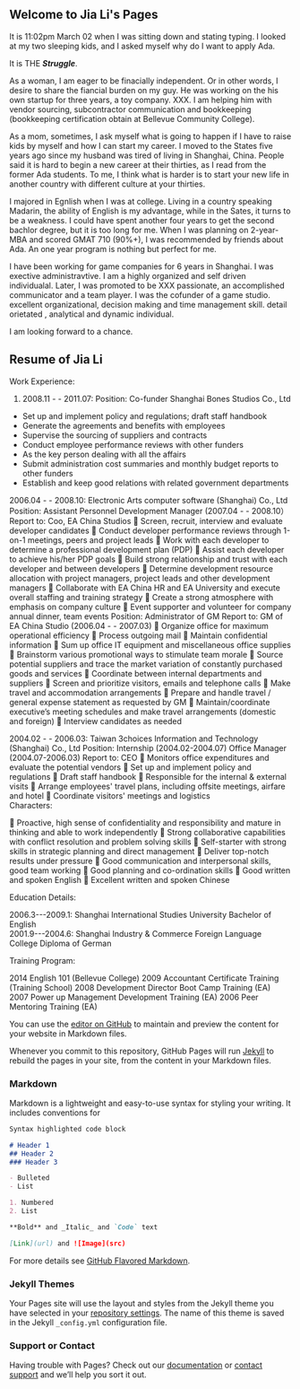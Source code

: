 ## Welcome to Jia Li's Pages

It is 11:02pm March 02 when I was sitting down and stating typing. I looked at my two sleeping kids, and I asked myself why do I want to apply Ada.

It is THE **_Struggle_**.

   As a woman, I am eager to be finacially independent. Or in other words, I desire to share the fiancial burden on my guy. He was working on the his own startup for three years, a toy company. XXX. I am helping him with vendor sourcing, subcontractor communication and bookkeeping (bookkeeping certification obtain at Bellevue Community College).
   
  As a mom, sometimes, I ask myself what is going to happen if I have to raise kids by myself and how I can start my career. I moved to the States five years ago since my husband was tired of living in Shanghai, China. People said it is hard to begin a new career at their thirties, as I read from the former Ada students. To me, I think what is harder is to start your new life in another country with different culture at your thirties. 
  
  I majored in Egnlish when I was at college. Living in a country speaking Madarin, the ability of English is my advantage, while in the Sates, it turns to be a weakness. I could have spent another four years to get the second bachlor degree, but it is too long for me. When I was planning on 2-year-MBA and scored GMAT 710 (90%+), I was recommended by friends about Ada. An one year program is nothing but perfect for me. 
  
  I have been working for game companies for 6 years in Shanghai. I was exective administravtive. I am a highly organized and self driven individualal. Later, I was promoted to be XXX passionate, an accomplished communicator and a team player. I was the cofunder of a game studio. excellent organizational, decision making and time management skill. detail orietated , analytical and dynamic individual.
  
  I am looking forward to a chance.
  
## Resume of Jia Li
  
  Work Experience:

1. 2008.11 - - 2011.07:   Position: Co-funder   Shanghai Bones Studios Co., Ltd
                          
  * Set up and implement policy and regulations; draft staff handbook
  * Generate the agreements and benefits with employees
  * Supervise the sourcing of suppliers and contracts 
  * Conduct employee performance reviews with other funders
  * As the key person dealing with all the affairs 
  * Submit administration cost summaries and monthly budget reports to other funders
  * Establish and keep good relations with related government departments 
		                         

2006.04 - - 2008.10: 		Electronic Arts computer software (Shanghai) Co., Ltd
Position: Assistant Personnel Development Manager  (2007.04 - - 2008.10）
Report to: Coo, EA China Studios
	Screen, recruit, interview and evaluate developer candidates
	Conduct developer performance reviews through 1-on-1 meetings, peers and project leads 
	Work with each developer to determine a professional development plan (PDP) 
	Assist each developer to achieve his/her PDP goals 
	Build strong relationship and trust with each developer and between developers
	Determine development resource allocation with project managers, project leads and other development managers 
	Collaborate with EA China HR and EA University and execute overall staffing and training strategy
	Create a strong atmosphere with emphasis on company culture 
	Event supporter and volunteer for company annual dinner, team events
		                          Position: Administrator of GM
					Report to: GM of EA China Studio (2006.04 - - 2007.03)
	Organize office for maximum operational efficiency 
	Process outgoing mail
	Maintain confidential information
	Sum up office IT equipment and miscellaneous office supplies
	Brainstorm various promotional ways to stimulate team morale
	Source potential suppliers and trace the market variation of constantly purchased goods and services
	Coordinate between internal departments and suppliers
	Screen and prioritize visitors, emails and telephone calls
	Make travel and accommodation arrangements
	Prepare and handle travel / general expense statement as requested by GM
	Maintain/coordinate executive’s meeting schedules and make travel arrangements (domestic and foreign)
	Interview candidates as needed

2004.02 - - 2006.03:	    	Taiwan 3choices Information and Technology (Shanghai) Co., Ltd
Position:  Internship (2004.02-2004.07) Office Manager (2004.07-2006.03)
Report to: CEO 
	Monitors office expenditures and evaluate the potential vendors 
	Set up and implement policy and regulations
	Draft staff handbook
	Responsible for the internal & external visits
	Arrange employees' travel plans, including offsite meetings, airfare and hotel
	Coordinate visitors' meetings and logistics  
Characters:

	Proactive, high sense of confidentiality and responsibility and mature in thinking and able to work independently
	Strong collaborative capabilities with conflict resolution and problem solving skills
	Self-starter with strong skills in strategic planning and direct management 
	Deliver top-notch results under pressure
	Good communication and interpersonal skills, good team working
	Good planning and co-ordination skills 
	Good written and spoken English
	Excellent written and spoken Chinese

Education Details:

2006.3---2009.1:	        Shanghai International Studies University
Bachelor of English			      
2001.9---2004.6:		Shanghai Industry & Commerce Foreign Language College
Diploma of German


Training Program:

2014					English 101 (Bellevue College)
2009					Accountant Certificate Training (Training School)
2008                                   Development Director Boot Camp Training (EA)
2007					         Power up Management Development Training (EA)
2006					Peer Mentoring Training (EA)

 
 
  
  








You can use the [editor on GitHub](https://github.com/elsachialee/Adapply/edit/master/README.md) to maintain and preview the content for your website in Markdown files.

Whenever you commit to this repository, GitHub Pages will run [Jekyll](https://jekyllrb.com/) to rebuild the pages in your site, from the content in your Markdown files.

### Markdown

Markdown is a lightweight and easy-to-use syntax for styling your writing. It includes conventions for

```markdown
Syntax highlighted code block

# Header 1
## Header 2
### Header 3

- Bulleted
- List

1. Numbered
2. List

**Bold** and _Italic_ and `Code` text

[Link](url) and ![Image](src)
```

For more details see [GitHub Flavored Markdown](https://guides.github.com/features/mastering-markdown/).

### Jekyll Themes

Your Pages site will use the layout and styles from the Jekyll theme you have selected in your [repository settings](https://github.com/elsachialee/Adapply/settings). The name of this theme is saved in the Jekyll `_config.yml` configuration file.

### Support or Contact

Having trouble with Pages? Check out our [documentation](https://help.github.com/categories/github-pages-basics/) or [contact support](https://github.com/contact) and we’ll help you sort it out.
